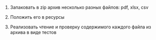1) Запаковать в zip архив несколько разных файлов: pdf, xlsx, csv

2) Положить его в ресурсы

3) Реализовать чтение и проверку содержимого каждого файла из архива в виде тестов
